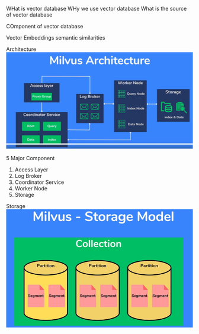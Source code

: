 WHat is vector database
WHy we use vector database
What is the source of vector database

COmponent of vector database


Vector Embeddings
    semantic similarities
    
Architecture
![alt text](image.png)

5 Major Component
1. Access Layer
2. Log Broker
3. Coordinator Service
4. Worker Node
5. Storage


Storage
![alt text](image-1.png)